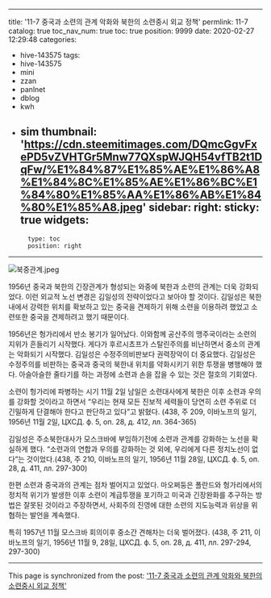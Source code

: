 
---
title: '11-7 중국과 소련의 관계 악화와 북한의 소련중시 외교 정책'
permlink: 11-7
catalog: true
toc_nav_num: true
toc: true
position: 9999
date: 2020-02-27 12:29:48
categories:
- hive-143575
tags:
- hive-143575
- mini
- zzan
- panlnet
- dblog
- kwh
- sim
thumbnail: 'https://cdn.steemitimages.com/DQmcGgvFxePD5vZVHTGr5Mnw77QXspWJQH54vfTB2t1DqFw/%E1%84%87%E1%85%AE%E1%86%A8%E1%84%8C%E1%85%AE%E1%86%BC%E1%84%80%E1%85%AA%E1%86%AB%E1%84%80%E1%85%A8.jpeg'
sidebar:
    right:
        sticky: true
widgets:
    -
        type: toc
        position: right
---


![북중관계.jpeg](https://cdn.steemitimages.com/DQmcGgvFxePD5vZVHTGr5Mnw77QXspWJQH54vfTB2t1DqFw/%E1%84%87%E1%85%AE%E1%86%A8%E1%84%8C%E1%85%AE%E1%86%BC%E1%84%80%E1%85%AA%E1%86%AB%E1%84%80%E1%85%A8.jpeg)

1956년 중국과 북한의 긴장관계가 형성되는 와중에 북한과 소련의 관계는 더욱 강화되었다. 이런 외교적 노선 변경은 김일성의 전략이었다고 보아야 할 것이다. 김일성은 북한내에서 강력한 위치를 확보하고 있는 중국을 견제하기 위해 소련을 이용하려 했었고 소련또한 중국을 견제하려고 했기 때문이다. 

1956년은 헝가리에서 반소 봉기가 일어났다. 이와함께 공산주의 맹주국이라는 소련의 지위가 흔들리기 시작했다. 게다가 후르시쵸프가 스탈린주의를 비난하면서 중소의 관계는 악화되기 시작했다. 김일성은 수정주의비판보다 권력장악이 더 중요했다. 김일성은 수정주의를 비판하는 중국과 중국의 북한내 위치를 약화시키기 위한 투쟁을 병행해야 했다. 아슬아슬한 줄타기를 하는 과정에 소련과 손을 잡을 수 있는 것은 절호의 기회였다.

소련이 헝가리에 파병하는 시기 11월 2일 남일은 소련대사에게 북한은 이후 소련과 우의를 강화할 것이라고 하면서 “우리는 현재 모든 진보적 세력들이 당연히 소련 주위로 더 긴밀하게 단결해야 한다고 판단하고 있다”고 밝혔다. (438, 주 209, 이바노프의 일기, 1956년 11월 2일, ЦХСД. ф. 5, оп. 28, д. 412, лл. 364-365)

김일성은 주소북한대사가 모스크바에 부임하기전에 소련과 관계를 강화하는 노선을 확실하게 했다. “소련과의 연합과 우의를 강화하는 것 외에, 우리에게 다른 정치노선이 없다”는 것이었다.(438, 주 210, 이바노프의 일기, 1956년 11월 28일, ЦХСД. ф. 5, оп. 28, д. 411, лл. 297-300)

한편 소련과 중국과의 관계는 점차 벌어지고 있었다. 
마오쩌둥은 폴란드와 헝가리에서의 정치적 위기가 발생한 이후 소련이 계급투쟁을 포기하고 미국과 긴장완화를 추구하는 방법은 잘못된 것이라고 주장하면서, 사회주의 진영에 대한 소련의 지도능력과 위상을 위협하는 발언을 계속했다. 

특히 1957년 11월 모스크바 회의이후 중소간 견해차는 더욱 벌어졌다. 
(438, 주 211, 이바노프의 일기, 1956년 11월 9, 28일, ЦХСД. ф. 5, оп. 28, д. 411, лл. 297-294, 297-300)

- - -

This page is synchronized from the post: ['11-7 중국과 소련의 관계 악화와 북한의 소련중시 외교 정책'](https://steemit.com/@wisdomandjustice/11-7)
